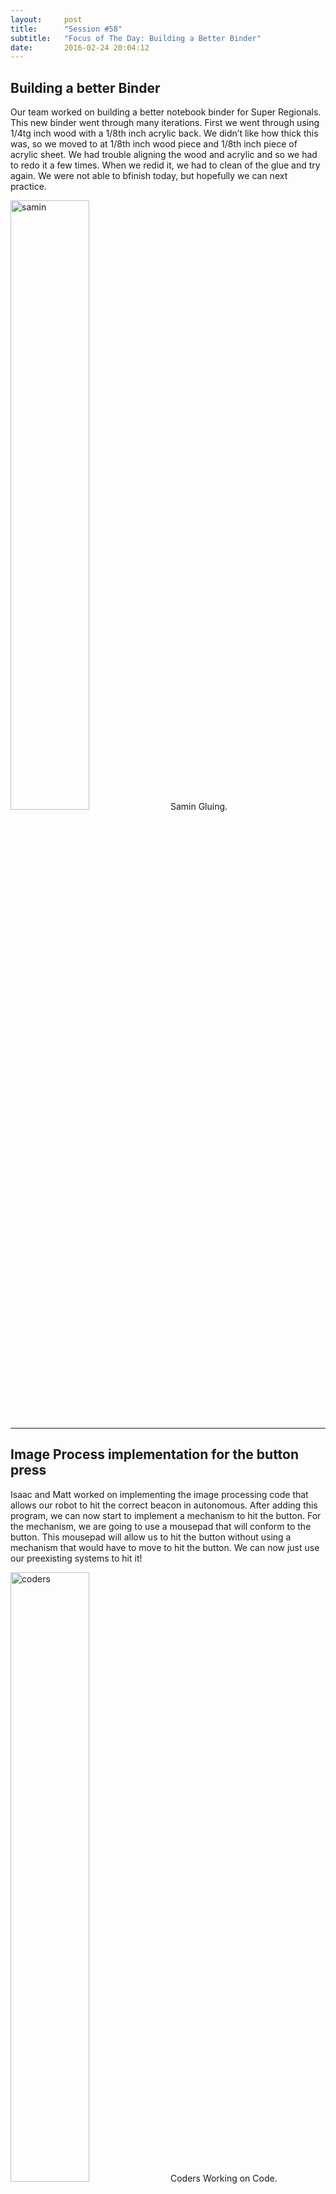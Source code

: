 ```yaml
---
layout:     post
title:      "Session #58"
subtitle:   "Focus of The Day: Building a Better Binder"
date:       2016-02-24 20:04:12
---
```


<h2>Building a better Binder</h2>

<p>Our team worked on building a better notebook binder for Super Regionals. This new binder went through many iterations. First we went through using 1/4tg inch wood with a 1/8th inch acrylic back. We didn’t like how thick this was, so we moved to at 1/8th inch wood piece and 1/8th inch piece of acrylic sheet. We had trouble aligning the wood and acrylic and so we had to redo it a few times. When we redid it, we had to clean of the glue and try again. We were not able to bfinish today, but hopefully we can next practice.</p>

<img src="{{ site.baseurl }}/img/post58-1.jpg" alt="samin" width="50%">
<span style="text-align: left;" class="caption text-muted">Samin Gluing.</span>

<hr>

<h2>Image Process implementation for the button press</h2>

<p>Isaac and Matt worked on implementing the image processing code that allows our robot to hit the correct beacon in autonomous. After adding this program, we can now start to implement a mechanism to hit the button. For the mechanism, we are going to use a mousepad that will conform to the button. This mousepad will allow us to hit the button without using a mechanism that would have to move to hit the button. We can now just use our preexisting systems to hit it!</p>

<img src="{{ site.baseurl }}/img/post58-2.jpg" alt="coders" width="50%">
<span style="text-align: left;" class="caption text-muted">Coders Working on Code.</span>

<hr>

<h2>Side Collectors</h2>

<p>Shanti worked on making new side collectors. These new ramps should work better than the old method we had. The old ramps were too squishy and the blocks went under them. These new ramps should be more rigid and allow us to gather blocks.</p>

<img src="{{ site.baseurl }}/img/post58-3.jpg" alt="shanti" width="50%">
<span style="text-align: left;" class="caption text-muted">Shanti Hard At Work.</span>

<hr>

<h2>Reformatting the Notebook</h2>

<p>Arielle worked today on reformatting the notebook. She is adding a few new formatting changes such as new logos, different fonts, and a new background colors for the task column. She is also working on adding a few new pictures that take up some of the blank space we had. We want to make sure we are using up the blank space and following all the rules.</p>

<img src="{{ site.baseurl }}/img/post58-4.jpg" alt="arielle" width="50%">
<span style="text-align: left;" class="caption text-muted">Arielle Working On The Notebook.</span>

<hr>

<h2>New Gear Box</h2>

<p>Samin worked on making our new gear box for the hanging mechanism. We used our lathe and our new hexagonal stock. We turned down the hexagonal stock for a part for our new gear box. This will also prevent our gears from slipping.</p>